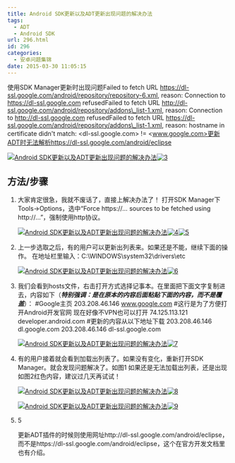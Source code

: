 ```yaml
---
title: Android SDK更新以及ADT更新出现问题的解决办法
tags:
  - ADT
  - Android SDK
url: 296.html
id: 296
categories:
  - 安卓问题集锦
date: 2015-03-30 11:05:15
---
```


使用SDK Manager更新时出现问题Failed to fetch URL https://dl-ssl.google.com/android/repository/repository-6.xml, reason: Connection to https://dl-ssl.google.com refusedFailed to fetch URL http://dl-ssl.google.com/android/repository/addons\_list-1.xml, reason: Connection to http://dl-ssl.google.com refusedFailed to fetch URL https://dl-ssl.google.com/android/repository/addons\_list-1.xml, reason: hostname in certificate didn't match: <dl-ssl.google.com> != <www.google.com>更新ADT时无法解析https://dl-ssl.google.com/android/eclipse

[![Android SDK更新以及ADT更新出现问题的解决办法](file:///C:/Users/yunlong/AppData/Local/YNote/data/qqAB881ABE4AEE31C2A6CFF94728E8E5E9/79312f33971647b381a2ae311045ef37/9245d78821dd.png)](http://jingyan.baidu.com/album/148a192196209d4d70c3b168.html?picindex=1)[![3](http://www.jiliuke.com/wp-content/uploads/2015/03/3.png)](http://www.jiliuke.com/wp-content/uploads/2015/03/3.png)

方法/步骤
-----

1.  大家肯定很急，我就不废话了，直接上解决办法了！ 打开SDK Manager下Tools->Options，选中“Force https://… sources to be fetched using http://…”，强制使用http协议。
    
    [![Android SDK更新以及ADT更新出现问题的解决办法](file:///C:/Users/yunlong/AppData/Local/YNote/data/qqAB881ABE4AEE31C2A6CFF94728E8E5E9/863a9ce28c9246c9839f70746eeec9b9/42a7d8330e9c.png)](http://jingyan.baidu.com/album/148a192196209d4d70c3b168.html?picindex=2)[![4](http://www.jiliuke.com/wp-content/uploads/2015/03/4.png)](http://www.jiliuke.com/wp-content/uploads/2015/03/4.png)[![5](http://www.jiliuke.com/wp-content/uploads/2015/03/5.png)](http://www.jiliuke.com/wp-content/uploads/2015/03/5.png)
    
2.  上一步选取之后，有的用户可以更新出列表来。如果还是不能，继续下面的操作。 在地址栏里输入：C:\\WINDOWS\\system32\\drivers\\etc
    
    [![Android SDK更新以及ADT更新出现问题的解决办法](file:///C:/Users/yunlong/AppData/Local/YNote/data/qqAB881ABE4AEE31C2A6CFF94728E8E5E9/e31caa6448914b11847ae40958cef736/d158cdbf4ebb.png)](http://jingyan.baidu.com/album/148a192196209d4d70c3b168.html?picindex=4)[![6](http://www.jiliuke.com/wp-content/uploads/2015/03/6.png)](http://www.jiliuke.com/wp-content/uploads/2015/03/6.png)
    
3.  我们会看到hosts文件，右击打开方式选择记事本。在里面把下面文字复制进去，内容如下（_**特别强调：是在原本的内容后面粘贴下面的内容，而不是覆盖**_）： #Google主页 203.208.46.146 www.google.com #这行是为了方便打开Android开发官网 现在好像不VPN也可以打开 74.125.113.121 developer.android.com #更新的内容从以下地址下载 203.208.46.146 dl.google.com 203.208.46.146 dl-ssl.google.com
    
    [![Android SDK更新以及ADT更新出现问题的解决办法](file:///C:/Users/yunlong/AppData/Local/YNote/data/qqAB881ABE4AEE31C2A6CFF94728E8E5E9/1bcd78e4df9f4a06a79aeff0a6785119/81cb38db3d42.png)](http://jingyan.baidu.com/album/148a192196209d4d70c3b168.html?picindex=5)[![7](http://www.jiliuke.com/wp-content/uploads/2015/03/7.png)](http://www.jiliuke.com/wp-content/uploads/2015/03/7.png)
    
4.  有的用户接着就会看到加载出列表了。如果没有变化，重新打开SDK Manager。就会发现问题解决了。如图1 如果还是无法加载出列表，还是出现如图2红色内容，建议过几天再试试！
    
    [![Android SDK更新以及ADT更新出现问题的解决办法](file:///C:/Users/yunlong/AppData/Local/YNote/data/qqAB881ABE4AEE31C2A6CFF94728E8E5E9/a573d2ab12344a6a9f30e7fb055a8121/d42a2934a449.png)](http://jingyan.baidu.com/album/148a192196209d4d70c3b168.html?picindex=6)[![8](http://www.jiliuke.com/wp-content/uploads/2015/03/8.png)](http://www.jiliuke.com/wp-content/uploads/2015/03/8.png)
    
    [![Android SDK更新以及ADT更新出现问题的解决办法](file:///C:/Users/yunlong/AppData/Local/YNote/data/qqAB881ABE4AEE31C2A6CFF94728E8E5E9/01bf322253c94506b8452718248233e1/62309f7d3ca.jpeg)](http://jingyan.baidu.com/album/148a192196209d4d70c3b168.html?picindex=7)[![9](http://www.jiliuke.com/wp-content/uploads/2015/03/9.jpeg)](http://www.jiliuke.com/wp-content/uploads/2015/03/9.jpeg)
    
5.  5
    
    更新ADT插件的时候则使用网址http://dl-ssl.google.com/android/eclipse，而不是https://dl-ssl.google.com/android/eclipse，这个在官方开发文档里也有介绍。
